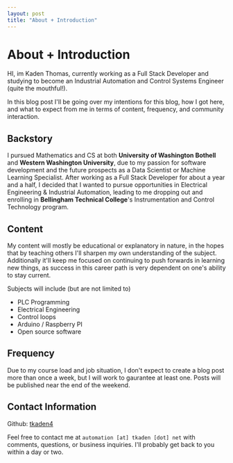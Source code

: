 ```yaml
---
layout: post
title: "About + Introduction"
---
```


# About + Introduction

HI, im Kaden Thomas, currently working as a Full Stack Developer and studying to
become an Industrial Automation and Control Systems Engineer (quite the mouthful!).

In this blog post I'll be going over my intentions for this blog, how I got here,
and what to expect from me in terms of content, frequency, and community interaction.

## Backstory

I pursued Mathematics and CS at both **University of Washington Bothell** and **Western Washington University**, due
to my passion for software development and the future prospects as a Data Scientist or Machine Learning Specialist.
After working as a Full Stack Developer for about a year and a half, I decided that I wanted to pursue opportunities
in Electrical Engineering & Industrial Automation, leading to me dropping out and enrolling in **Bellingham Technical College**'s
Instrumentation and Control Technology program.

## Content

My content will mostly be educational or explanatory in nature, in the hopes that by teaching others I'll sharpen
my own understanding of the subject. Additionally it'll keep me focused on continuing to push forwards in learning
new things, as success in this career path is very dependent on one's ability to stay current.

Subjects will include (but are not limited to)

- PLC Programming
- Electrical Engineering
- Control loops
- Arduino / Raspberry PI
- Open source software

## Frequency

Due to my course load and job situation, I don't expect to create a blog post more than once a week, but I will
work to gaurantee at least one. Posts will be published near the end of the weekend.

## Contact Information

Github: [tkaden4](https://github.com/tkaden4)

Feel free to contact me at `automation [at] tkaden [dot] net` with comments, questions, or business inquiries.
I'll probably get back to you within a day or two.
